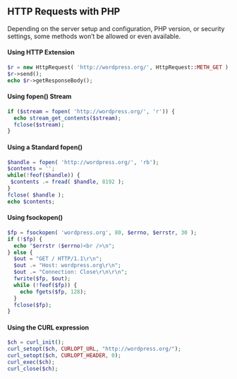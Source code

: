## HTTP Requests with PHP
Depending on the server setup and configuration, PHP version, or security
settings, some methods won’t be allowed or even available.
#### Using HTTP Extension
```php
$r = new HttpRequest( 'http://wordpress.org/', HttpRequest::METH_GET );
$r->send();
echo $r->getResponseBody();
```
#### Using fopen() Stream
```php
if ($stream = fopen( 'http://wordpress.org/', 'r')) {
  echo stream_get_contents($stream);
  fclose($stream);
}
```
#### Using a Standard fopen()
```php
$handle = fopen( 'http://wordpress.org/', 'rb');
$contents = '';
while(!feof($handle)) {
 $contents .= fread( $handle, 8192 );
}
fclose( $handle );
echo $contents;
```
#### Using fsockopen()
```php
$fp = fsockopen( 'wordpress.org', 80, $errno, $errstr, 30 );
if (!$fp) {
  echo "$errstr ($errno)<br />\n";
} else {
  $out = "GET / HTTP/1.1\r\n";
  $out .= "Host: wordpress.org\r\n";
  $out .= "Connection: Close\r\n\r\n";
  fwrite($fp, $out);
  while (!feof($fp)) {
    echo fgets($fp, 128);
  }
  fclose($fp);
}
```
#### Using the CURL expression
```php
$ch = curl_init();
curl_setopt($ch, CURLOPT_URL, "http://wordpress.org/");
curl_setopt($ch, CURLOPT_HEADER, 0);
curl_exec($ch);
curl_close($ch);
```
